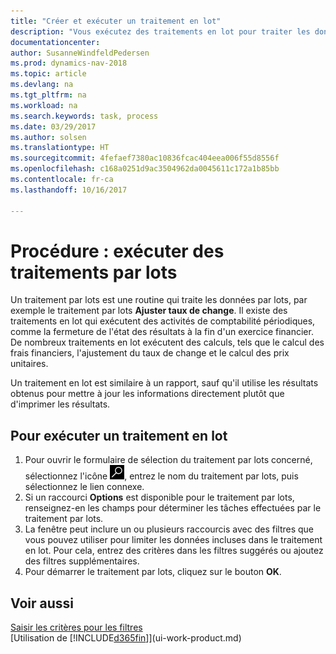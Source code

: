 ```yaml
---
title: "Créer et exécuter un traitement en lot"
description: "Vous exécutez des traitements en lot pour traiter les données et mettre à jour les informations, par exemple, pour élaborer des activités de comptabilité périodiques ou effectuer des calculs."
documentationcenter: 
author: SusanneWindfeldPedersen
ms.prod: dynamics-nav-2018
ms.topic: article
ms.devlang: na
ms.tgt_pltfrm: na
ms.workload: na
ms.search.keywords: task, process
ms.date: 03/29/2017
ms.author: solsen
ms.translationtype: HT
ms.sourcegitcommit: 4fefaef7380ac10836fcac404eea006f55d8556f
ms.openlocfilehash: c168a0251d9ac3504962da0045611c172a1b85bb
ms.contentlocale: fr-ca
ms.lasthandoff: 10/16/2017

---
```

# <a name="how-to-run-batch-jobs"></a>Procédure : exécuter des traitements par lots
Un traitement par lots est une routine qui traite les données par lots, par exemple le traitement par lots **Ajuster taux de change**. Il existe des traitements en lot qui exécutent des activités de comptabilité périodiques, comme la fermeture de l'état des résultats à la fin d'un exercice financier. De nombreux traitements en lot exécutent des calculs, tels que le calcul des frais financiers, l'ajustement du taux de change et le calcul des prix unitaires.

Un traitement en lot est similaire à un rapport, sauf qu'il utilise les résultats obtenus pour mettre à jour les informations directement plutôt que d'imprimer les résultats.

## <a name="to-run-a-batch-job"></a>Pour exécuter un traitement en lot
1. Pour ouvrir le formulaire de sélection du traitement par lots concerné, sélectionnez l'icône ![Page ou état pour la recherche](media/ui-search/search_small.png "icône Page ou état pour la recherche"), entrez le nom du traitement par lots, puis sélectionnez le lien connexe.
2. Si un raccourci **Options** est disponible pour le traitement par lots, renseignez-en les champs pour déterminer les tâches effectuées par le traitement par lots.
3. La fenêtre peut inclure un ou plusieurs raccourcis avec des filtres que vous pouvez utiliser pour limiter les données incluses dans le traitement en lot. Pour cela, entrez des critères dans les filtres suggérés ou ajoutez des filtres supplémentaires.
4. Pour démarrer le traitement par lots, cliquez sur le bouton **OK**.

## <a name="see-also"></a>Voir aussi
[Saisir les critères pour les filtres](ui-enter-criteria-filters.md)  
[Utilisation de [!INCLUDE[d365fin](includes/d365fin_md.md)]](ui-work-product.md)

